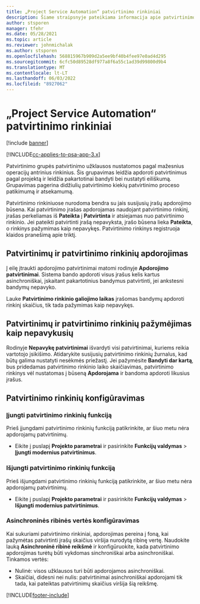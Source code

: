 ```yaml
---
title: „Project Service Automation“ patvirtinimo rinkiniai
description: Šiame straipsnyje pateikiama informacija apie patvirtinimo rinkinį, užklausas ir šių operacijų antrinius rinkinius.
author: stsporen
manager: tfehr
ms.date: 05/28/2021
ms.topic: article
ms.reviewer: johnmichalak
ms.author: stsporen
ms.openlocfilehash: 568815967b909d2a5ee9bf40b4fee97e0ad4d295
ms.sourcegitcommit: 6cfc50d89528df977a8f6a55c1ad39d99800d9b4
ms.translationtype: MT
ms.contentlocale: lt-LT
ms.lasthandoff: 06/03/2022
ms.locfileid: "8927062"
---
```

# <a name="approval-sets-in-project-service-automation"></a>„Project Service Automation“ patvirtinimo rinkiniai

[!include [banner](../includes/psa-now-project-operations.md)]

[!INCLUDE[cc-applies-to-psa-app-3.x](../includes/cc-applies-to-psa-app-3x.md)]

Patvirtinimo grupės patvirtinimo užklausos nustatomos pagal mažesnius operacijų antrinius rinkinius. Šis grupavimas leidžia apdoroti patvirtinimus pagal projektą ir leidžia pakartotinai bandyti bei nustatyti eiliškumą. Grupavimas pagerina didžiulių patvirtinimo kiekių patvirtinimo proceso patikimumą ir atsekamumą.

Patvirtinimo rinkiniuose nurodoma bendra su jais susijusių įrašų apdorojimo būsena. Kai patvirtinimo įrašas apdorojamas naudojant patvirtinimo rinkinį, įrašas perkeliamas iš **Pateikta** į **Patvirtinta** ir atsiejamas nuo patvirtinimo rinkinio. Jei pateikti patvirtinti įrašą nepavyksta, įrašo būsena lieka **Pateikta**, o rinkinys pažymimas kaip nepavykęs. Patvirtinimo rinkinys registruoja klaidos pranešimą apie triktį.

## <a name="processing-approvals-and-approval-sets"></a>Patvirtinimų ir patvirtinimo rinkinių apdorojimas
Į eilę įtraukti apdorojimo patvirtinimai matomi rodinyje **Apdorojimo patvirtinimai**. Sistema bando apdoroti visus įrašus kelis kartus asinchroniškai, įskaitant pakartotinius bandymus patvirtinti, jei ankstesni bandymų nepavyko.

Lauke **Patvirtinimo rinkinio galiojimo laikas** įrašomas bandymų apdoroti rinkinį skaičius, tik tada pažymimas kaip nepavykęs.

## <a name="failed-approvals-and-approval-sets"></a>Patvirtinimų ir patvirtinimo rinkinių pažymėjimas kaip nepavykusių
Rodinyje **Nepavykę patvirtinimai** išvardyti visi patvirtinimai, kuriems reikia vartotojo įsikišimo. Atidarykite susijusių patvirtinimo rinkinių žurnalus, kad būtų galima nustatyti nesėkmės priežastį.
Jei pažymėsite **Bandyti dar kartą**, bus pridedamas patvirtinimo rinkinio laiko skaičiavimas, patvirtinimo rinkinys vėl nustatomas į būseną **Apdorojama** ir bandoma apdoroti likusius įrašus.

## <a name="configure-approval-sets"></a>Patvirtinimo rinkinių konfigūravimas

###  <a name="enable-the-approval-sets-feature"></a>Įjungti patvirtinimo rinkinių funkciją
Prieš įjungdami patvirtinimo rinkinių funkciją patikrinkite, ar šiuo metu nėra apdorojamų patvirtinimų.

- Eikite į puslapį **Projekto parametrai** ir pasirinkite **Funkcijų valdymas** > **Įjungti modernius patvirtinimus**.

### <a name="turn-off-the-approval-sets-feature"></a>Išjungti patvirtinimo rinkinių funkciją
Prieš išjungdami patvirtinimo rinkinių funkciją patikrinkite, ar šiuo metu nėra apdorojamų patvirtinimų.

- Eikite į puslapį **Projekto parametrai** ir pasirinkite **Funkcijų valdymas** > **Išjungti modernius patvirtinimus**.

### <a name="configuring-the-asynchronous-threshold"></a>Asinchroninės ribinės vertės konfigūravimas 
Kai sukuriami patvirtinimo rinkiniai, apdorojimas pereina į foną, kai pažymėtas patvirtinti įrašų skaičius viršija nurodytą ribinę vertę. Naudokite lauką **Asinchroninė ribinė reikšmė** ir konfigūruokite, kada patvirtinimo apdorojimas turėtų būti vykdomas sinchroniškai arba asinchroniškai.
Tinkamos vertės:

  - Nulinė: visos užklausos turi būti apdorojamos asinchroniškai. 
  - Skaičiai, didesni nei nulis: patvirtinimai asinchroniškai apdorojami tik tada, kai pateiktas patvirtinimų skaičius viršija šią reikšmę.

[!INCLUDE[footer-include](../includes/footer-banner.md)]

